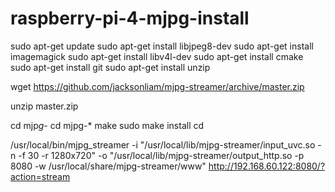 # raspberry-pi-4-mjpg-install

sudo apt-get update
sudo apt-get install libjpeg8-dev
sudo apt-get install imagemagick
sudo apt-get install libv4l-dev
sudo apt-get install cmake
sudo apt-get install git
sudo apt-get install unzip

wget https://github.com/jacksonliam/mjpg-streamer/archive/master.zip

unzip master.zip

cd mjp*g-*
cd mjpg-*
make
sudo make install
cd

/usr/local/bin/mjpg_streamer -i "/usr/local/lib/mjpg-streamer/input_uvc.so -n -f 30 -r 1280x720" -o "/usr/local/lib/mjpg-streamer/output_http.so -p 8080 -w /usr/local/share/mjpg-streamer/www"
http://192.168.60.122:8080/?action=stream
